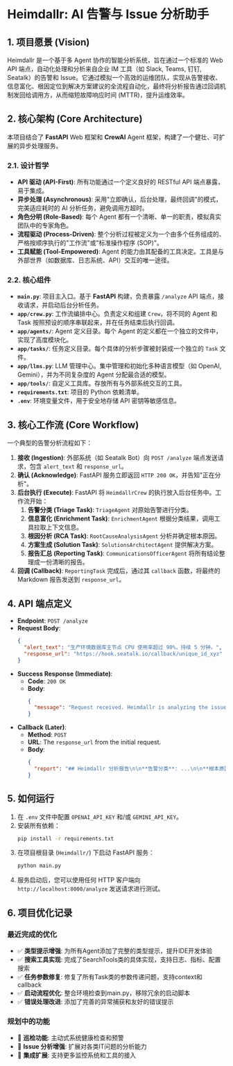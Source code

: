 # Heimdallr: AI 告警与 Issue 分析助手

## 1. 项目愿景 (Vision)

Heimdallr 是一个基于多 Agent 协作的智能分析系统，旨在通过一个标准的 Web API 端点，自动化处理和分析来自企业 IM 工具（如 Slack, Teams, 钉钉, Seatalk）的告警和 Issue。它通过模拟一个高效的运维团队，实现从告警接收、信息富化、根因定位到解决方案建议的全流程自动化，最终将分析报告通过回调机制发回给调用方，从而缩短故障响应时间 (MTTR)，提升运维效率。

## 2. 核心架构 (Core Architecture)

本项目结合了 **FastAPI** Web 框架和 **CrewAI** Agent 框架，构建了一个健壮、可扩展的异步处理服务。

### 2.1. 设计哲学

- **API 驱动 (API-First)**: 所有功能通过一个定义良好的 RESTful API 端点暴露，易于集成。
- **异步处理 (Asynchronous)**: 采用"立即确认，后台处理，最终回调"的模式，完美适应耗时的 AI 分析任务，避免调用方超时。
- **角色分明 (Role-Based)**: 每个 Agent 都有一个清晰、单一的职责，模拟真实团队中的专家角色。
- **流程驱动 (Process-Driven)**: 整个分析过程被定义为一个由多个任务组成的、严格按顺序执行的"工作流"或"标准操作程序 (SOP)"。
- **工具赋能 (Tool-Empowered)**: Agent 的能力由其配备的工具决定。工具是与外部世界（如数据库、日志系统、API）交互的唯一途径。

### 2.2. 核心组件

- **`main.py`**: 项目主入口。基于 **FastAPI** 构建，负责暴露 `/analyze` API 端点，接收请求，并启动后台分析任务。
- **`app/crew.py`**: 工作流编排中心。负责定义和组建 `Crew`，将不同的 Agent 和 Task 按照预设的顺序串联起来，并在任务结束后执行回调。
- **`app/agents/`**: Agent 定义目录。每个 Agent 的定义都在一个独立的文件中，实现了高度模块化。
- **`app/tasks/`**: 任务定义目录。每个具体的分析步骤被封装成一个独立的 `Task` 文件。
- **`app/llms.py`**: LLM 管理中心。集中管理和初始化多种语言模型（如 OpenAI, Gemini），并为不同复杂度的 Agent 分配最合适的模型。
- **`app/tools/`**: 自定义工具库。存放所有与外部系统交互的工具。
- **`requirements.txt`**: 项目的 Python 依赖清单。
- **`.env`**: 环境变量文件，用于安全地存储 API 密钥等敏感信息。

## 3. 核心工作流 (Core Workflow)

一个典型的告警分析流程如下：

1.  **接收 (Ingestion)**: 外部系统（如 Seatalk Bot）向 `POST /analyze` 端点发送请求，包含 `alert_text` 和 `response_url`。
2.  **确认 (Acknowledge)**: FastAPI 服务立即返回 `HTTP 200 OK`，并告知"正在分析"。
3.  **后台执行 (Execute)**: FastAPI 将 `HeimdallrCrew` 的执行放入后台任务中。工作流开始：
    1.  **告警分类 (Triage Task)**: `TriageAgent` 对原始告警进行分类。
    2.  **信息富化 (Enrichment Task)**: `EnrichmentAgent` 根据分类结果，调用工具拉取上下文信息。
    3.  **根因分析 (RCA Task)**: `RootCauseAnalysisAgent` 分析并确定根本原因。
    4.  **方案生成 (Solution Task)**: `SolutionsArchitectAgent` 提供解决方案。
    5.  **报告汇总 (Reporting Task)**: `CommunicationsOfficerAgent` 将所有结论整理成一份清晰的报告。
4.  **回调 (Callback)**: `ReportingTask` 完成后，通过其 `callback` 函数，将最终的 Markdown 报告发送到 `response_url`。

## 4. API 端点定义

- **Endpoint**: `POST /analyze`
- **Request Body**:
  ```json
  {
    "alert_text": "生产环境数据库主节点 CPU 使用率超过 90%，持续 5 分钟。",
    "response_url": "https://hook.seatalk.io/callback/unique_id_xyz"
  }
  ```
- **Success Response (Immediate)**:
  - **Code**: `200 OK`
  - **Body**:
    ```json
    {
      "message": "Request received. Heimdallr is analyzing the issue..."
    }
    ```
- **Callback (Later)**:
  - **Method**: `POST`
  - **URL**: The `response_url` from the initial request.
  - **Body**:
    ```json
    {
      "report": "## Heimdallr 分析报告\n\n**告警分类**: ...\n\n**根本原因**: ...\n\n**建议方案**: ..."
    }
    ```

## 5. 如何运行

1.  在 `.env` 文件中配置 `OPENAI_API_KEY` 和/或 `GEMINI_API_KEY`。
2.  安装所有依赖：
    ```bash
    pip install -r requirements.txt
    ```
3.  在项目根目录 (`Heimdallr/`) 下启动 FastAPI 服务：
    ```bash
    python main.py
    ```
4.  服务启动后，您可以使用任何 HTTP 客户端向 `http://localhost:8000/analyze` 发送请求进行测试。

## 6. 项目优化记录

### 最近完成的优化
- ✅ **类型提示增强**: 为所有Agent添加了完整的类型提示，提升IDE开发体验
- ✅ **搜索工具实现**: 完成了SearchTools类的具体实现，支持日志、指标、配置搜索
- ✅ **任务参数修复**: 修复了所有Task类的参数传递问题，支持context和callback
- ✅ **启动流程优化**: 整合环境检查到main.py，移除冗余的启动脚本
- ✅ **错误处理改进**: 添加了完善的异常捕获和友好的错误提示

### 规划中的功能
- 🔄 **巡检功能**: 主动式系统健康检查和预警
- 🔄 **Issue 分析增强**: 扩展对各类IT问题的分析能力
- 🔄 **集成扩展**: 支持更多监控系统和工具的接入